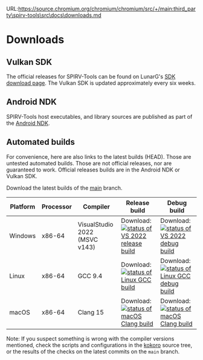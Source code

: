 URL:https://source.chromium.org/chromium/chromium/src/+/main:third_party\spirv-tools\src\docs\downloads.md
# Downloads

## Vulkan SDK

The official releases for SPIRV-Tools can be found on LunarG's
[SDK download page](https://vulkan.lunarg.com/sdk/home).
The Vulkan SDK is updated approximately every six weeks.

## Android NDK

SPIRV-Tools host executables, and library sources are published as
part of the [Android NDK](https://developer.android.com/ndk/downloads).

## Automated builds

For convenience, here are also links to the latest builds (HEAD).
Those are untested automated builds. Those are not official releases, nor
are guaranteed to work. Official releases builds are in the Android NDK or
Vulkan SDK.

Download the latest builds of the [main](https://github.com/KhronosGroup/SPIRV-Tools/tree/main) branch.

| Platform | Processor | Compiler | Release build | Debug build |
| --- | --- | --- | --- | --- |
| Windows | x86-64 | VisualStudio 2022 (MSVC v143) | Download: <a href="https://storage.googleapis.com/spirv-tools/badges/build_link_windows_vs2022_release.html"> <img src="https://storage.googleapis.com/spirv-tools/badges/build_status_windows_vs2022_release.svg" alt="status of VS 2022 release build"></a> | Download: <a href="https://storage.googleapis.com/spirv-tools/badges/build_link_windows_vs2022_debug.html"> <img src="https://storage.googleapis.com/spirv-tools/badges/build_status_windows_vs2022_debug.svg" alt="status of VS 2022 debug build"></a> |
| Linux | x86-64 | GCC 9.4 | Download: <a href="https://storage.googleapis.com/spirv-tools/badges/build_link_linux_gcc_release.html"> <img src="https://storage.googleapis.com/spirv-tools/badges/build_status_linux_gcc_release.svg" alt="status of Linux GCC build"></a> | Download: <a href="https://storage.googleapis.com/spirv-tools/badges/build_link_linux_gcc_debug.html"> <img src="https://storage.googleapis.com/spirv-tools/badges/build_status_linux_gcc_debug.svg" alt="status of Linux GCC debug build"></a> |
| macOS | x86-64 | Clang 15 | Download: <a href="https://storage.googleapis.com/spirv-tools/badges/build_link_macos_clang_release.html"> <img src="https://storage.googleapis.com/spirv-tools/badges/build_status_macos_clang_release.svg" alt="status of macOS Clang build"></a> | Download: <a href="https://storage.googleapis.com/spirv-tools/badges/build_link_macos_clang_debug.html"> <img src="https://storage.googleapis.com/spirv-tools/badges/build_status_macos_clang_debug.svg" alt="status of macOS Clang build"></a> |

Note: If you suspect something is wrong with the compiler versions mentioned,
check the scripts and configurations in the [kokoro](../kokoro) source tree,
or the results of the checks on the latest commits on the `main` branch.
